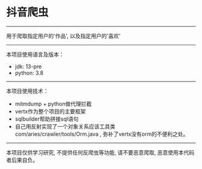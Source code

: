 # 抖音爬虫
----
用于爬取指定用户的'作品', 以及指定用户的'喜欢'


---
本项目使用语言及版本：
* jdk: 13-pre
* python: 3.8

----
本项目使用技术：
* mitmdump + python做代理拦截
* vertx作为整个项目的主要框架
* sqlbuilder帮助拼接sql语句
* 自己用反射实现了一个对象关系应该工具类com/aries/crawler/tools/Orm.java , 弥补了vertx没有orm的不便利之处。

----
本项目仅供学习研究, 不提供任何反爬虫等功能, 请不要恶意爬取, 恶意使用本代码者后果自负。